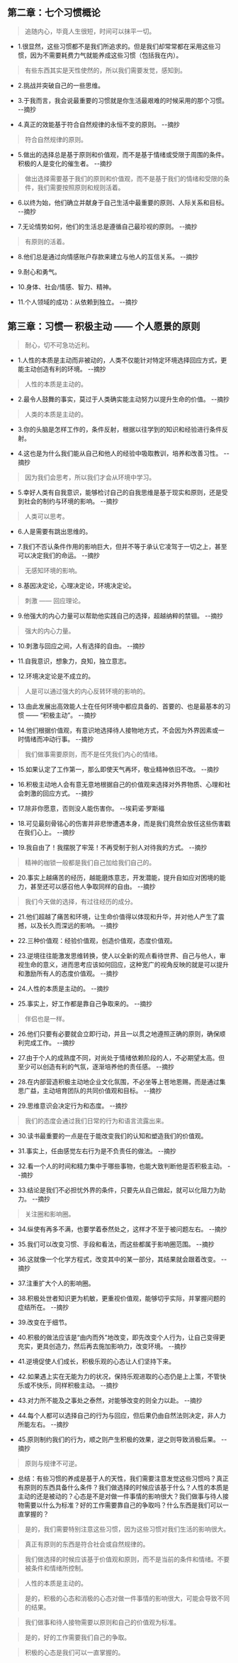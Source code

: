 ## 第二章：七个习惯概论

>追随内心，毕竟人生很短，时间可以抹平一切。

- 1.很显然，这些习惯都不是我们所追求的。但是我们却常常都在采用这些习惯，因为不需要耗费力气就能养成这些习惯（包括我在内）。

>有些东西其实是天性使然的，所以我们需要发觉，感知到。

- 2.挑战并突破自己的一些思维。

- 3.于我而言，我会说最重要的习惯就是你生活最艰难的时候采用的那个习惯。 --摘抄

- 4.真正的效能基于符合自然规律的永恒不变的原则。 --摘抄

>符合自然规律的原则。

- 5.做出的选择总是基于原则和价值观，而不是基于情绪或受限于周围的条件。积极的人是变化的催生者。 --摘抄

>做出选择需要基于我们的原则和价值观，而不是基于我们的情绪和受限的条件，我们需要按照原则和规则活着。

- 6.以终为始，他们确立并献身于自己生活中最重要的原则、人际关系和目标。 --摘抄

- 7.无论情势如何，他们的生活总是遵循自己最珍视的原则。 --摘抄

>有原则的活着。

- 8.他们总是通过向情感账户存款来建立与他人的互信关系。 --摘抄

- 9.耐心和勇气。

- 10.身体、社会/情感、智力、精神。

- 11.个人领域的成功：从依赖到独立。 --摘抄

## 第三章：习惯一 积极主动 —— 个人愿景的原则

>耐心，切不可急功近利。

- 1.人性的本质是主动而非被动的，人类不仅能针对特定环境选择回应方式，更能主动创造有利的环境。 --摘抄

>人性的本质是主动的。

- 2.最令人鼓舞的事实，莫过于人类确实能主动努力以提升生命的价值。 --摘抄

>人类的本质是主动的。

- 3.你的头脑是怎样工作的，条件反射，根据以往学到的知识和经验进行条件反射。

- 4.这也是为什么我们能从自己和他人的经验中吸取教训，培养和改善习性。 --摘抄

>因为我们会思考，所以我们才会从环境中学习。

- 5.幸好人类有自我意识，能够检讨自己的自我思维是基于现实和原则，还是受到社会的制约与环境的影响。 --摘抄

>人类可以思考。

- 6.人是需要有跳出思维的。

- 7.我们不否认条件作用的影响巨大，但并不等于承认它凌驾于一切之上，甚至可以决定我们的命运。 --摘抄

>无感知环境的影响。

- 8.基因决定论，心理决定论，环境决定论。

>刺激 —— 回应理论。

- 9.他强大的内心力量可以帮助他实践自己的选择，超越纳粹的禁锢。 --摘抄

>强大的内心力量。

- 10.刺激与回应之间，人有选择的自由。 --摘抄

- 11.自我意识，想象力，良知，独立意志。

- 12.环境决定论是不成立的。

>人是可以通过强大的内心反转环境的影响的。

- 13.由此发展出高效能人士在任何环境中都应具备的、首要的、也是最基本的习惯 —— “积极主动”。 --摘抄

- 14.他们根据价值观，有意识地选择待人接物地方式，不会因为外界因素或一时情绪而冲动行事。 --摘抄

>我们做事需要原则，而不是任凭我们内心的情绪。

- 15.如果认定了工作第一，那么即使天气再坏，敬业精神依旧不改。 --摘抄

- 16.积极主动地人会有意无意地根据自己的价值观来选择对外界物质、心理和社会刺激的回应方式。 --摘抄

- 17.除非你愿意，否则没人能伤害你。 --埃莉诺·罗斯福

- 18.可见最刻骨铭心的伤害并非悲惨遭遇本身，而是我们竟然会放任这些伤害戳在我们心上。 --摘抄

- 19.我自由了！我摆脱了牢笼！不再受制于别人对待我的方式。 --摘抄

>精神的枷锁一般都是我们自己加给我们自己的。

- 20.事实上越痛苦的经历，越能磨炼意志，开发潜能，提升自如应对困境的能力，甚至还可以感召他人争取同样的自由。 --摘抄

>我们今天做的选择，有过往经历的成分。

- 21.他们超越了痛苦和环境，让生命价值得以体现和升华，并对他人产生了震撼，以及长久而深远的影响。 --摘抄

- 22.三种价值观：经验价值观，创造价值观，态度价值观。

- 23.逆境往往能激发思维转换，使人以全新的观点看待世界、自己与他人，审视生命的意义，进而思考应该如何回应，这种宽广的视角反映的就是可以提升和激励所有人的态度价值观。 --摘抄

- 24.人性的本质是主动的。 --摘抄

- 25.事实上，好工作都是靠自己争取来的。 --摘抄

>伴侣也是一样。

- 26.他们只要有必要就会立即行动，并且一以贯之地遵照正确的原则，确保顺利完成工作。 --摘抄

- 27.由于个人的成熟度不同，对尚处于情绪依赖阶段的人，不必期望太高。但至少可以创造有利的气氛，逐渐培养他的责任感。 --摘抄

- 28.在内部营造积极主动地企业文化氛围，不必坐等上苍地恩赐，而是通过集思广益，主动培育团队的共同价值观和目标。 --摘抄

- 29.思维意识会决定行为和态度。 --摘抄

>我们的态度会通过我们日常的行为和语言流露出来。

- 30.读书最重要的一点是在于能改变我们的认知和塑造我们的价值观。

- 31.事实上，任由感觉左右行为是不负责任的做法。 --摘抄

- 32.看一个人的时间和精力集中于哪些事物，也能大致判断他是否积极主动。 --摘抄

- 33.结论是我们不必担忧外界的条件，只要先从自己做起，就可以化阻力为助力。 --摘抄

>关注圈和影响圈。

- 34.纵使有再多不满，也要学着泰然处之，这样才不至于被问题左右。 --摘抄

- 35.我们可以改变习惯、手段和看法，而这些都属于影响圈范围。 --摘抄

- 36.这就像一个化学方程式，改变其中的某一部分，其结果就会跟着改变。 --摘抄

- 37.注重扩大个人的影响圈。

- 38.积极处世者知识更为机敏，更重视价值观，能够切乎实际，并掌握问题的症结所在。 --摘抄

- 39.改变在于细节。

- 40.积极的做法应该是“由内而外”地改变，即先改变个人行为，让自己变得更充实，更具创造力，然后再去施加影响力，改变环境。 --摘抄

- 41.逆境促使人们成长，积极乐观的心态让人们坚持下来。

- 42.如果遇上实在无能为力的状况，保持乐观进取的心态仍是上上策，不管快乐或不快乐，同样积极主动。 --摘抄

- 43.对力所不能及之事处之泰然，对能够改变的则全力以赴。 --摘抄

- 44.每个人都可以选择自己的行为与回应，但后果仍由自然法则决定，非人力所能左右。 --摘抄

- 45.原则制约我们的行为，顺之则产生积极的效果，逆之则导致消极后果。 --摘抄

>原则与规律不可逆。

- 总结：有些习惯的养成是基于人的天性，我们需要注意发觉这些习惯吗？真正有原则的东西具备什么条件？我们做选择的时候应该基于什么？人性的本质是主动的还是被动的？心态是不是对做一件事情的影响很大？我们做事与待人接物需要以什么为标准？好的工作需要靠自己的争取吗？什么东西是我们可以一直掌握的？

>是的，我们需要特别注意这些习惯，因为这些习惯对我们生活的影响很大。

>真正有原则的东西是符合社会或自然规律的。

>我们做选择的时候应该基于价值观和原则，而不是当前的条件和情绪。不要被条件和情绪所控制。

>人性的本质是主动的。

>是的，积极的心态和消极的心态对做一件事情的影响很大，可能会导致不同的结果。

>我们做事和待人接物需要以原则和自己的价值观为标准。

>是的，好的工作需要我们自己的争取。

>积极的心态是我们可以一直掌握的。
